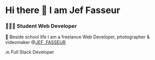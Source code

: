 # Hi there 👋 I am Jef Fasseur


### 👨🏻‍💻 Student Web Developer 
📸 Beside school life I am a freelance Web Developer, photographer & videomaker @[JEF .FASSEUR](https://jeffasseur.be)

🔜 Full Stack Developer
